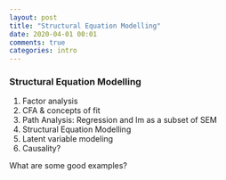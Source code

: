 ```yaml
---
layout: post
title: "Structural Equation Modelling"
date: 2020-04-01 00:01
comments: true
categories: intro
---
```


<a name="top"></a>
### Structural Equation Modelling

1. Factor analysis
2. CFA & concepts of fit
3. Path Analysis: Regression and lm as a subset of SEM
4. Structural Equation Modelling
5. Latent variable modeling
6. Causality?


What are some good examples?